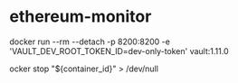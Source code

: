 # ethereum-monitor

docker run --rm --detach -p 8200:8200 -e 'VAULT_DEV_ROOT_TOKEN_ID=dev-only-token' vault:1.11.0

ocker stop "${container_id}" > /dev/null